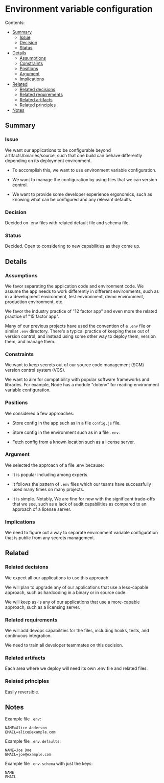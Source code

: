 # Environment variable configuration

Contents:

* [Summary](#summary)
  * [Issue](#issue)
  * [Decision](#decision)
  * [Status](#status)
* [Details](#details)
  * [Assumptions](#assumptions)
  * [Constraints](#constraints)
  * [Positions](#positions)
  * [Argument](#argument)
  * [Implications ](#implications)
* [Related](#related)
  * [Related decisions](#related-decisions)
  * [Related requirements](#related-requirements)
  * [Related artifacts](#related-artifacts)
  * [Related principles](#related-principles)
* [Notes](#notes)


## Summary


### Issue

We want our applications to be configurable beyond artifacts/binaries/source, such that one build can behave differently depending on its deployment environment.

  * To accomplish this, we want to use environment variable configuration.

  * We want to manage the configuration by using files that we can version control.

  * We want to provide some developer experience ergonomics, such as knowing what can be configured and any relevant defaults.


### Decision

Decided on .env files with related default file and schema file.


### Status

Decided. Open to considering to new capabilities as they come up.


## Details


### Assumptions

We favor separating the application code and environment code. We assume the app needs to work differently in different environments, such as in a development environment, test environment, demo environment, production environment, etc.

We favor the industry practice of "12 factor app" and even more the related practice of "15 factor app".

Many of our previous projects have used the convention of a `.env` file or similar `.env` directory. There's a typical practice of keeping these out of version control, and instead using some other way to deploy them, version them, and manage them.


### Constraints

We want to keep secrets out of our source code management (SCM) version control system (VCS).

We want to aim for compatibility with popular software frameworks and libraries. For example, Node has a module "dotenv" for reading environment variable configuration.


### Positions

We considered a few approaches:

  * Store config in the app such as in a file `config.js` file.

  * Store config in the environment such as in a file `.env`.

  * Fetch config from a known location such as a license server.


### Argument

We selected the approach of a file .env because:

  * It is popular including among experts.

  * It follows the pattern of `.env` files which our teams have successfully used many times on many projects.

  * It is simple. Notably,  We are fine for now with the significant trade-offs that we see, such as a lack of audit capabilities as compared to an approach of a license server.


### Implications 

We need to figure out a way to separate environment variable configuration that is public from any secrets management.


## Related


### Related decisions

We expect all our applications to use this approach.

We will plan to upgrade any of our applications that use a less-capable approach, such as hardcoding in a binary or in source code.

We will keep as-is any of our applications that use a more-capable approach, such as a licensing server.


### Related requirements

We will add devops capabilities for the files, including hooks, tests, and continuous integration.

We need to train all developer teammates on this decision.



### Related artifacts

Each area where we deploy will need its own .env file and related files.


### Related principles

Easily reversible.


## Notes


Example file `.env`:

```env
NAME=Alice Anderson
EMAIL=alice@example.com
```

Example file `.env.defaults`:

```env
NAME=Joe Doe
EMAIL=joe@example.com
```

Example file `.env.schema` with just the keys:

```env
NAME
EMAIL
```
